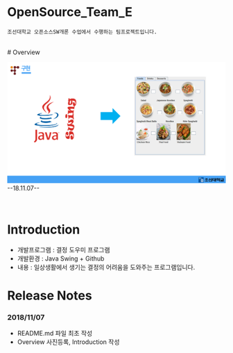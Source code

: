# OpenSource_Team_E
    조선대학교 오픈소스SW개론 수업에서 수행하는 팀프로젝트입니다.

<br>
# Overview

![ex_screenshot](./img/overview.PNG)
--18.11.07--

<br>

# Introduction
* 개발프로그램 : 결정 도우미 프로그램
* 개발환경 : Java Swing + Github
* 내용 : 일상생활에서 생기는 결정의 어려움을 도와주는 프로그램입니다.


# Release Notes
### 2018/11/07
* README.md 파일 최초 작성
* Overview 사진등록, Introduction 작성
